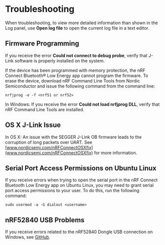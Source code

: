 # Troubleshooting

When troubleshooting, to view more detailed information than shown in the Log panel, use **Open log file** to open the current log file in a text editor.

## Firmware Programming

If you receive the error **Could not connect to debug probe**, verify that J-Link software is properly installed on the system.

If the device has been programmed with memory protection, the nRF Connect Bluetooth® Low Energy app cannot program the firmware. To erase the device, download nRF Command Line Tools from Nordic Semiconductor and issue the following command from the command line:

```
nrfjprog -e -f <nrf51 or nrf52>
```

In Windows: If you receive the error **Could not load nrfjprog DLL**, verify that nRF Command Line Tools are installed.

## OS X J-Link Issue

In OS X: An issue with the SEGGER J-Link OB firmware leads to the corruption of long packets over UART. See [www.nordicsemi.com/nRFConnectOSXfix](www.nordicsemi.com/nRFConnectOSXfix) for more information.

## Serial Port Access Permissions on Ubuntu Linux

If you receive errors when trying to open the serial port in the nRF Connect Bluetooth Low Energy app on Ubuntu Linux, you may need to grant serial port access permissions to your user. To do this, run the following command:

```
sudo usermod -a -G dialout <username>
```

## nRF52840 USB Problems

If you receive errors related to the nRF52840 Dongle USB connection on Windows, see [GitHub](https://github.com/NordicSemiconductor/pc-nrfconnect-launcher/blob/master/doc/win32-usb-troubleshoot.md).
